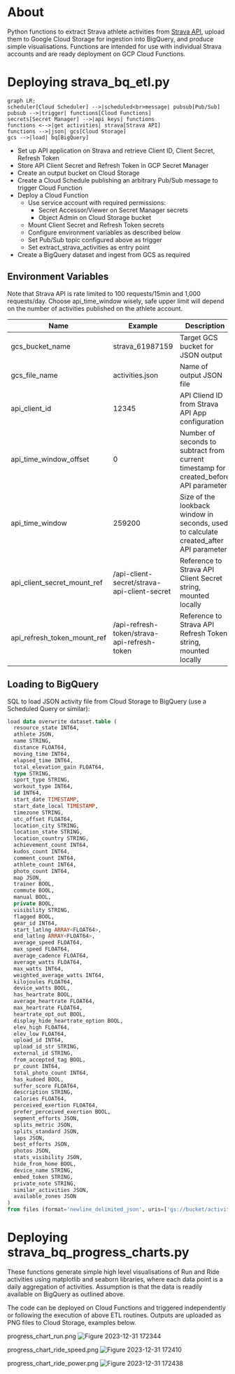 # About

Python functions to extract Strava athlete activities from [Strava API](https://developers.strava.com/), upload them to Google Cloud Storage for ingestion into BigQuery, and produce simple visualisations.
Functions are intended for use with individual Strava accounts and are ready deployment on GCP Cloud Functions.

# Deploying strava_bq_etl.py

```mermaid
graph LR;
scheduler[Cloud Scheduler] -->|scheduled<br>message| pubsub[Pub/Sub]
pubsub -->|trigger| functions[Cloud Functions]
secrets[Secret Manager] -->|api keys| functions
functions <-->|get activities| strava[Strava API]
functions -->|json| gcs[Cloud Storage]
gcs -->|load| bq[BigQuery]
```

- Set up API application on Strava and retrieve Client ID, Client Secret, Refresh Token
- Store API Client Secret and Refresh Token in GCP Secret Manager
- Create an output bucket on Cloud Storage
- Create a Cloud Schedule publishing an arbitrary Pub/Sub message to trigger Cloud Function
- Deploy a Cloud Function
    - Use service account with required permissions:
        - Secret Accessor/Viewer on Secret Manager secrets
        - Object Admin on Cloud Storage bucket
    - Mount Client Secret and Refresh Token secrets
    - Configure environment variables as described below
    - Set Pub/Sub topic configured above as trigger
    - Set extract_strava_activities as entry point
- Create a BigQuery dataset and ingest from GCS as required

## Environment Variables

Note that Strava API is rate limited to 100 requests/15min and 1,000 requests/day. Choose api_time_window wisely, safe upper limit will depend on the number of activities published on the athlete account.

| Name | Example | Description |
| -- | -- | -- |
| gcs_bucket_name | strava_61987159 | Target GCS bucket for JSON output |
| gcs_file_name | activities.json | Name of output JSON file |
| api_client_id | 12345 | API Cliend ID from Strava API App configuration |
| api_time_window_offset | 0 | Number of seconds to subtract from current timestamp for created_before API parameter |
| api_time_window | 259200 | Size of the lookback window in seconds, used to calculate created_after API parameter |
| api_client_secret_mount_ref | /api-client-secret/strava-api-client-secret | Reference to Strava API Client Secret string, mounted locally |
| api_refresh_token_mount_ref | /api-refresh-token/strava-api-refresh-token | Reference to Strava API Refresh Token string, mounted locally |

## Loading to BigQuery

SQL to load JSON activity file from Cloud Storage to BigQuery (use a Scheduled Query or similar):

```sql
load data overwrite dataset.table (
  resource_state INT64,
  athlete JSON,
  name STRING,
  distance FLOAT64,
  moving_time INT64,
  elapsed_time INT64,
  total_elevation_gain FLOAT64,
  type STRING,
  sport_type STRING,
  workout_type INT64,
  id INT64,
  start_date TIMESTAMP,
  start_date_local TIMESTAMP,
  timezone STRING,
  utc_offset FLOAT64,
  location_city STRING,
  location_state STRING,
  location_country STRING,
  achievement_count INT64,
  kudos_count INT64,
  comment_count INT64,
  athlete_count INT64,
  photo_count INT64,
  map JSON,
  trainer BOOL,
  commute BOOL,
  manual BOOL,
  private BOOL,
  visibility STRING,
  flagged BOOL,
  gear_id INT64,
  start_latlng ARRAY<FLOAT64>,
  end_latlng ARRAY<FLOAT64>,
  average_speed FLOAT64,
  max_speed FLOAT64,
  average_cadence FLOAT64,
  average_watts FLOAT64,
  max_watts INT64,
  weighted_average_watts INT64,
  kilojoules FLOAT64,
  device_watts BOOL,
  has_heartrate BOOL,
  average_heartrate FLOAT64,
  max_heartrate FLOAT64,
  heartrate_opt_out BOOL,
  display_hide_heartrate_option BOOL,
  elev_high FLOAT64,
  elev_low FLOAT64,
  upload_id INT64,
  upload_id_str STRING,
  external_id STRING,
  from_accepted_tag BOOL,
  pr_count INT64,
  total_photo_count INT64,
  has_kudoed BOOL,
  suffer_score FLOAT64,
  description STRING,
  calories FLOAT64,
  perceived_exertion FLOAT64,
  prefer_perceived_exertion BOOL,
  segment_efforts JSON,
  splits_metric JSON,
  splits_standard JSON,
  laps JSON,
  best_efforts JSON,
  photos JSON,
  stats_visibility JSON,
  hide_from_home BOOL,
  device_name STRING,
  embed_token STRING,
  private_note STRING,
  similar_activities JSON,
  available_zones JSON
)
from files (format='newline_delimited_json', uris=['gs://bucket/activities.json']);
```

# Deploying strava_bq_progress_charts.py

These functions generate simple high level visualisations of Run and Ride activities using matplotlib and seaborn libraries, where each data point is a daily aggregation of activities. Assumption is that the data is readily available on BigQuery as outlined above. 

The code can be deployed on Cloud Functions and triggered independently or following the execution of above ETL routines. Outputs are uploaded as PNG files to Cloud Storage, examples below.

progress_chart_run.png
![Figure 2023-12-31 172344](https://github.com/lvkxsz/strava-api-activities/assets/139178737/18ebdeaf-608d-4f0a-a8cf-12824ee55146)

progress_chart_ride_speed.png
![Figure 2023-12-31 172410](https://github.com/lvkxsz/strava-api-activities/assets/139178737/7afc59dd-b611-4515-94fa-6166dcba78fa)

progress_chart_ride_power.png
![Figure 2023-12-31 172438](https://github.com/lvkxsz/strava-api-activities/assets/139178737/4aa32cde-fd11-44ce-a42b-664d14b66dfe)
